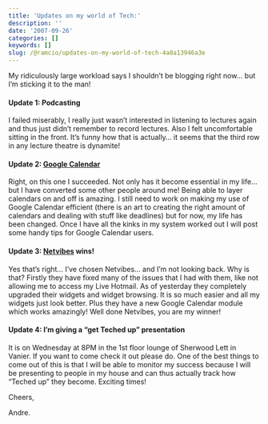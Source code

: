 ```yaml
---
title: 'Updates on my world of Tech:'
description: ''
date: '2007-09-26'
categories: []
keywords: []
slug: /@ramcio/updates-on-my-world-of-tech-4a8a13946a3e
---
```


My ridiculously large workload says I shouldn’t be blogging right now… but I’m sticking it to the man!

#### Update 1: Podcasting

I failed miserably, I really just wasn’t interested in listening to lectures again and thus just didn’t remember to record lectures. Also I felt uncomfortable sitting in the front. It’s funny how that is actually… it seems that the third row in any lecture theatre is dynamite!

#### Update 2: [Google Calendar](http://calendar.google.com)

Right, on this one I succeeded. Not only has it become essential in my life… but I have converted some other people around me! Being able to layer calendars on and off is amazing. I still need to work on making my use of Google Calendar efficient (there is an art to creating the right amount of calendars and dealing with stuff like deadlines) but for now, my life has been changed. Once I have all the kinks in my system worked out I will post some handy tips for Google Calendar users.

#### Update 3: [Netvibes](http://www.netvibes.com) wins!

Yes that’s right… I’ve chosen Netvibes… and I’m not looking back. Why is that? Firstly they have fixed many of the issues that I had with them, like not allowing me to access my Live Hotmail. As of yesterday they completely upgraded their widgets and widget browsing. It is so much easier and all my widgets just look better. Plus they have a new Google Calendar module which works amazingly! Well done Netvibes, you are my winner!

#### Update 4: I’m giving a “get Teched up” presentation

It is on Wednesday at 8PM in the 1st floor lounge of Sherwood Lett in Vanier. If you want to come check it out please do. One of the best things to come out of this is that I will be able to monitor my success because I will be presenting to people in my house and can thus actually track how “Teched up” they become. Exciting times!

Cheers,

Andre.